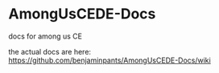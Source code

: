 # AmongUsCEDE-Docs

docs for among us CE

the actual docs are here: https://github.com/benjaminpants/AmongUsCEDE-Docs/wiki
